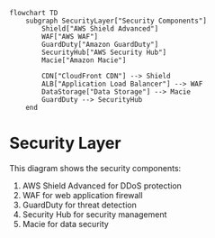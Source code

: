```mermaid
flowchart TD
    subgraph SecurityLayer["Security Components"]
        Shield["AWS Shield Advanced"]
        WAF["AWS WAF"]
        GuardDuty["Amazon GuardDuty"]
        SecurityHub["AWS Security Hub"]
        Macie["Amazon Macie"]
        
        CDN["CloudFront CDN"] --> Shield
        ALB["Application Load Balancer"] --> WAF
        DataStorage["Data Storage"] --> Macie
        GuardDuty --> SecurityHub
    end
```

# Security Layer
This diagram shows the security components:
1. AWS Shield Advanced for DDoS protection
2. WAF for web application firewall
3. GuardDuty for threat detection
4. Security Hub for security management
5. Macie for data security
